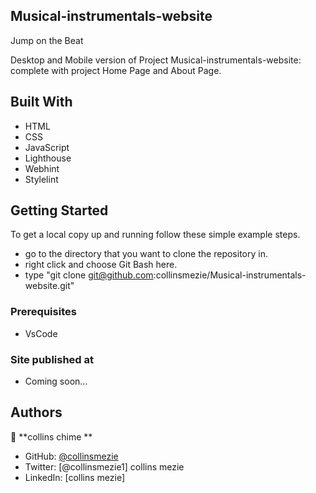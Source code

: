 ## Musical-instrumentals-website
Jump on the Beat

Desktop and Mobile version of Project Musical-instrumentals-website:
complete with project Home Page and About Page.



## Built With

- HTML
- CSS
- JavaScript
- Lighthouse
- Webhint
- Stylelint

## Getting Started
To get a local copy up and running follow these simple example steps.

- go to the directory that you want to clone the repository in.
- right click and choose Git Bash here.
- type "git clone git@github.com:collinsmezie/Musical-instrumentals-website.git"

### Prerequisites
- VsCode

### Site published at 
- Coming soon...

## Authors
👤 **collins chime **

- GitHub: [@collinsmezie](https://github.com/collinsmezie)
- Twitter: [@collinsmezie1] collins mezie
- LinkedIn: [collins mezie]
